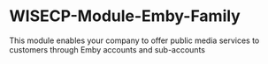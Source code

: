 # WISECP-Module-Emby-Family
This module enables your company to offer public media services to customers through Emby accounts and sub-accounts
